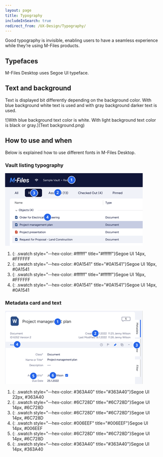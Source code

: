 ```yaml
---
layout: page
title: Typography
includeInSearch: true
redirect_from: /UX-Design/Typography/
---
```


Good typography is invisible, enabling users to have a seamless experience while they’re using M-Files products.

## Typefaces

M-Files Desktop uses Segoe UI typeface.

## Text and background

Text is displayed bit differently depending on the background color. With blue background white text is used and with gray background darker text is used.

![With blue background text color is white. With light background text color is black or gray.](Text background.png)

## How to use and when

Below is explained how to use different fonts in M-Files Desktop.

### Vault listing typography

![Vault listing typography](Vault-listing-typography.png)

1.	{: .swatch style="--hex-color: #ffffff" title="#ffffff"}Segoe UI 14px, #FFFFFF
2.	{: .swatch style="--hex-color: #0A1541" title="#0A1541"}Segoe UI 16px, #0A1541
3.	{: .swatch style="--hex-color: #ffffff" title="#ffffff"}Segoe UI 16px, #FFFFFF
4.	{: .swatch style="--hex-color: #0A1541" title="#0A1541"}Segoe UI 14px, #0A1541

### Metadata card and text

![Metadata card typography](Metadata-typography.png)

1.	{: .swatch style="--hex-color: #363A40" title="#363A40"}Segoe UI 22px, #363A40
2.	{: .swatch style="--hex-color: #6C728D" title="#6C728D"}Segoe UI 14px, #6C728D
3.	{: .swatch style="--hex-color: #6C728D" title="#6C728D"}Segoe UI 14px, #6C728D
4.	{: .swatch style="--hex-color: #006EEF" title="#006EEF"}Segoe UI 14px, #006EEF
5.	{: .swatch style="--hex-color: #6C728D" title="#6C728D"}Segoe UI 14px, #6C728D
6.	{: .swatch style="--hex-color: #363A40" title="#363A40"}Segoe UI 14px, #363A40
